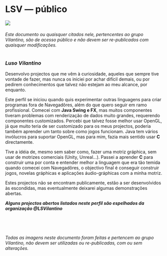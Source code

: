 # LSV ― público

<img src="https://user-images.githubusercontent.com/118770355/232245381-213897db-1ce7-4705-8b57-bba86627b3d5.png"/>

###### Este documento ou quaisquer citados nele, pertencentes ao grupo Vilantino, são de acesso público e não devem ser re-publicados com quaisquer modificações. 

#

### _***Luso Vilantino***_

Desenvolvo projectos que me vêm à curiosidade, aqueles que sempre tive vontade de fazer, mas nunca os iniciei por achar difícil demais, ou por pedirem conhecimentos que talvez não estejam ao meu alcance, por enquanto.

Este perfil se iniciou quando quis experimentar outras linguagens para criar programas fora de Navegadôres, além do que quero seguir em ramo profissional. Comecei com **Java Swing e FX**, mas muitos componentes tiveram problemas com renderização de dados muito grandes, requerendo componentes customizados. Percebi que talvez fosse melhor usar OpenGL, já que muito teria de ser customizado para os meus projectos, poderia também aprender um tanto sobre como jogos funcionam. Java tem vários invólucros para suportar OpenGL, mas para mim, fazia mais sentido usar **C** directamente. 

Tive a idéia de, mesmo sem saber como, fazer uma motriz gráphica, sem usar de motrizes comerciais (Unity, Unreal...). Passei a aprender **C** para construir uma por conta e entender melhor a linguagem que era tão temida quando comecei com Navegadôres, o objectivo final é conseguir construir jogos, novelas gráphicas e aplicações áudio-gráphicas com a minha motriz.

Estes projectos não se encontram publicamente, estão a ser desenvolvidos às escondidas, mas eventualmente deixarei algumas demonstrações abertas.

***Alguns projectos abertos listados neste perfil são espelhados da organização @LSVilantino***


#

&nbsp;

###### Todas as imagens neste documento foram feitas e pertencem ao grupo Vilantino, não devem ser utilizadas ou re-publicadas, com ou sem alterações.

